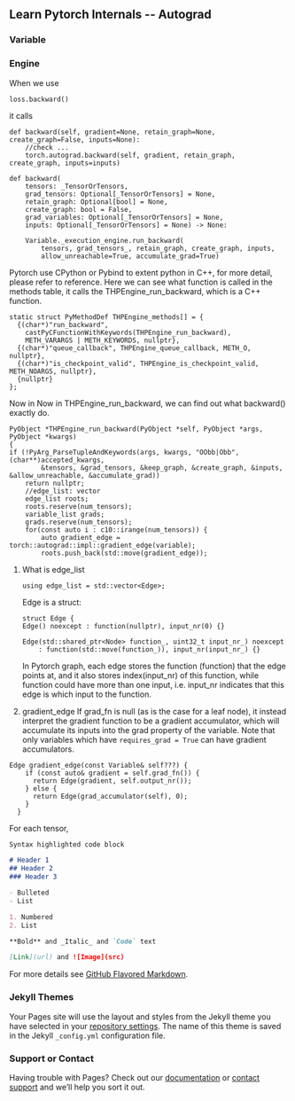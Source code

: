 ## Learn Pytorch Internals -- Autograd



### Variable

### Engine
When we use
```
loss.backward()
```
it calls
```
def backward(self, gradient=None, retain_graph=None, create_graph=False, inputs=None):
    //check ...
    torch.autograd.backward(self, gradient, retain_graph, create_graph, inputs=inputs)
```

```
def backward(
    tensors: _TensorOrTensors,
    grad_tensors: Optional[_TensorOrTensors] = None,
    retain_graph: Optional[bool] = None,
    create_graph: bool = False,
    grad_variables: Optional[_TensorOrTensors] = None,
    inputs: Optional[_TensorOrTensors] = None) -> None:

    Variable._execution_engine.run_backward(
        tensors, grad_tensors_, retain_graph, create_graph, inputs,
        allow_unreachable=True, accumulate_grad=True)  

```
Pytorch use CPython or Pybind to extent python in C++, for more detail, please refer to reference. Here we can see what function is called in the methods table, it calls the THPEngine_run_backward, which is a C++ function.
```
static struct PyMethodDef THPEngine_methods[] = {
  {(char*)"run_backward",
    castPyCFunctionWithKeywords(THPEngine_run_backward),
    METH_VARARGS | METH_KEYWORDS, nullptr},
  {(char*)"queue_callback", THPEngine_queue_callback, METH_O, nullptr},
  {(char*)"is_checkpoint_valid", THPEngine_is_checkpoint_valid, METH_NOARGS, nullptr},
  {nullptr}
};
```
Now in Now in THPEngine_run_backward, we can find out what backward() exactly do.
```
PyObject *THPEngine_run_backward(PyObject *self, PyObject *args, PyObject *kwargs)
{
if (!PyArg_ParseTupleAndKeywords(args, kwargs, "OObb|Obb", (char**)accepted_kwargs,
        &tensors, &grad_tensors, &keep_graph, &create_graph, &inputs, &allow_unreachable, &accumulate_grad))
    return nullptr;
    //edge_list: vector
    edge_list roots;
    roots.reserve(num_tensors);
    variable_list grads;
    grads.reserve(num_tensors);
    for(const auto i : c10::irange(num_tensors)) {
        auto gradient_edge = torch::autograd::impl::gradient_edge(variable);
        roots.push_back(std::move(gradient_edge));

```
1. What is edge_list
    ```
    using edge_list = std::vector<Edge>;
    ```
    Edge is a struct:
    ```
    struct Edge {
    Edge() noexcept : function(nullptr), input_nr(0) {}

    Edge(std::shared_ptr<Node> function_, uint32_t input_nr_) noexcept
        : function(std::move(function_)), input_nr(input_nr_) {}
    ```
    In Pytorch graph, each edge stores the function (function) that the edge points at, and it also stores index(input_nr) of this function, while function could have more than one input, i.e. input_nr indicates that this edge is which input to the function.

2. gradient_edge
If grad_fn is null (as is the case for a leaf node), it instead interpret the gradient function to be a gradient accumulator, which will accumulate its inputs into the grad property of the variable. Note that only variables which have `requires_grad = True` can have gradient accumulators.

```
Edge gradient_edge(const Variable& self???) {
    if (const auto& gradient = self.grad_fn()) {
      return Edge(gradient, self.output_nr());
    } else {
      return Edge(grad_accumulator(self), 0);
    }
  }
```


For each tensor, 











```markdown
Syntax highlighted code block

# Header 1
## Header 2
### Header 3

- Bulleted
- List

1. Numbered
2. List

**Bold** and _Italic_ and `Code` text

[Link](url) and ![Image](src)
```

For more details see [GitHub Flavored Markdown](https://guides.github.com/features/mastering-markdown/).

### Jekyll Themes

Your Pages site will use the layout and styles from the Jekyll theme you have selected in your [repository settings](https://github.com/lalalazy12/LearnPytorch/settings/pages). The name of this theme is saved in the Jekyll `_config.yml` configuration file.

### Support or Contact

Having trouble with Pages? Check out our [documentation](https://docs.github.com/categories/github-pages-basics/) or [contact support](https://support.github.com/contact) and we’ll help you sort it out.
